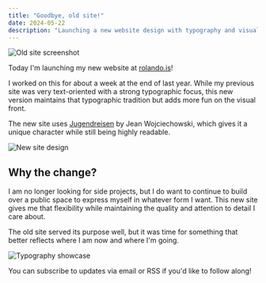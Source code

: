 ```yaml
---
title: "Goodbye, old site!"
date: 2024-05-22
description: "Launching a new website design with typography and visual elements"
---
```


![Old site screenshot](/blog-images/goodbye-old-site-1.png)

Today I'm launching my new website at [rolando.is](https://rolando.is)!

I worked on this for about a week at the end of last year. While my previous site was very text-oriented with a strong typographic focus, this new version maintains that typographic tradition but adds more fun on the visual front.

The new site uses [Jugendreisen](https://www.jeanwojciechowski.com/jugendreisen) by Jean Wojciechowski, which gives it a unique character while still being highly readable.

![New site design](/blog-images/goodbye-old-site-2.png)

## Why the change?

I am no longer looking for side projects, but I do want to continue to build over a public space to express myself in whatever form I want. This new site gives me that flexibility while maintaining the quality and attention to detail I care about.

The old site served its purpose well, but it was time for something that better reflects where I am now and where I'm going.

![Typography showcase](/blog-images/goodbye-old-site-3.png)

You can subscribe to updates via email or RSS if you'd like to follow along!